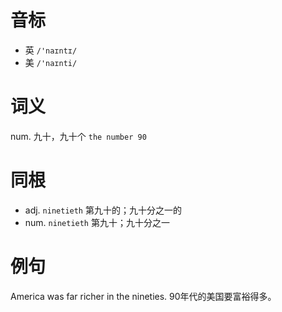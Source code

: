 # 音标

- 英 `/'naɪntɪ/`
- 美 `/'naɪnti/`

# 词义

num. 九十，九十个
`the number 90`

# 同根

- adj. `ninetieth` 第九十的；九十分之一的
- num. `ninetieth` 第九十；九十分之一

# 例句

America was far richer in the nineties.
90年代的美国要富裕得多。


